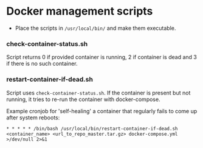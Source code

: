# Docker management scripts

- Place the scripts in ```/usr/local/bin/``` and make them executable.


### check-container-status.sh

Script returns 0 if provided container is running, 2 if container is dead and 3 if there is no such container.


### restart-container-if-dead.sh

Script uses ```check-container-status.sh```. If the container is present but not running, it tries to re-run the container with docker-compose.

Example cronjob for 'self-healing' a container that regularly fails to come up after system reboots:

    * * * * * /bin/bash /usr/local/bin/restart-container-if-dead.sh <container_name> <url_to_repo_master.tar.gz> docker-compose.yml >/dev/null 2>&1
